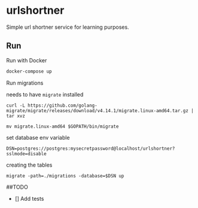 # urlshortner
Simple url shortner service for learning purposes.
## Run

Run with Docker
```bash
docker-compose up
```
Run migrations

needs to have `migrate` installed
```
curl -L https://github.com/golang-migrate/migrate/releases/download/v4.14.1/migrate.linux-amd64.tar.gz | tar xvz

mv migrate.linux-amd64 $GOPATH/bin/migrate
```
set database env variable
```
DSN=postgres://postgres:mysecretpassword@localhost/urlshortner?sslmode=disable
```
creating the tables
```
migrate -path=./migrations -database=$DSN up
```
##TODO
- [] Add tests
